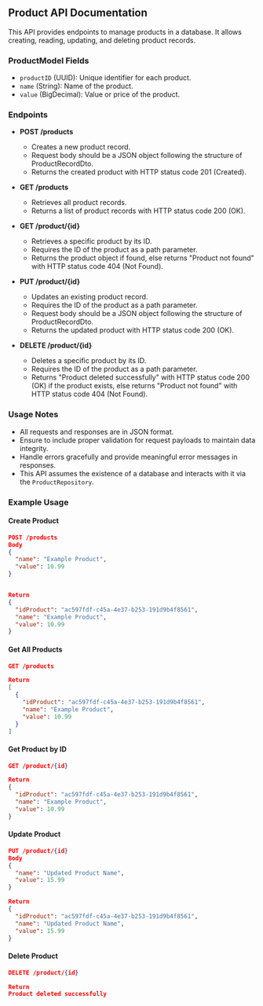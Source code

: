 ## Product API Documentation

This API provides endpoints to manage products in a database. It allows creating, reading, updating, and deleting product records.

### ProductModel Fields

- `productID` (UUID): Unique identifier for each product.
- `name` (String): Name of the product.
- `value` (BigDecimal): Value or price of the product.

### Endpoints

- **POST /products**
  - Creates a new product record.
  - Request body should be a JSON object following the structure of ProductRecordDto.
  - Returns the created product with HTTP status code 201 (Created).

- **GET /products**
  - Retrieves all product records.
  - Returns a list of product records with HTTP status code 200 (OK).

- **GET /product/{id}**
  - Retrieves a specific product by its ID.
  - Requires the ID of the product as a path parameter.
  - Returns the product object if found, else returns "Product not found" with HTTP status code 404 (Not Found).

- **PUT /product/{id}**
  - Updates an existing product record.
  - Requires the ID of the product as a path parameter.
  - Request body should be a JSON object following the structure of ProductRecordDto.
  - Returns the updated product with HTTP status code 200 (OK).

- **DELETE /product/{id}**
  - Deletes a specific product by its ID.
  - Requires the ID of the product as a path parameter.
  - Returns "Product deleted successfully" with HTTP status code 200 (OK) if the product exists, else returns "Product not found" with HTTP status code 404 (Not Found).

### Usage Notes

- All requests and responses are in JSON format.
- Ensure to include proper validation for request payloads to maintain data integrity.
- Handle errors gracefully and provide meaningful error messages in responses.
- This API assumes the existence of a database and interacts with it via the `ProductRepository`.

### Example Usage

#### Create Product
```json
POST /products
Body
{
  "name": "Example Product",
  "value": 10.99
}


Return
{
  "idProduct": "ac597fdf-c45a-4e37-b253-191d9b4f8561",
  "name": "Example Product",
  "value": 10.99
}
```

#### Get All Products
```json
GET /products

Return
[
  {
    "idProduct": "ac597fdf-c45a-4e37-b253-191d9b4f8561",
    "name": "Example Product",
    "value": 10.99
  }
]
```

#### Get Product by ID
```json
GET /product/{id}

Return
{
  "idProduct": "ac597fdf-c45a-4e37-b253-191d9b4f8561",
  "name": "Example Product",
  "value": 10.99
}
```

#### Update Product
```json
PUT /product/{id}
Body
{
  "name": "Updated Product Name",
  "value": 15.99
}

Return
{
  "idProduct": "ac597fdf-c45a-4e37-b253-191d9b4f8561",
  "name": "Updated Product Name",
  "value": 15.99
}
```

#### Delete Product
```json
DELETE /product/{id}

Return
Product deleted successfully
```
